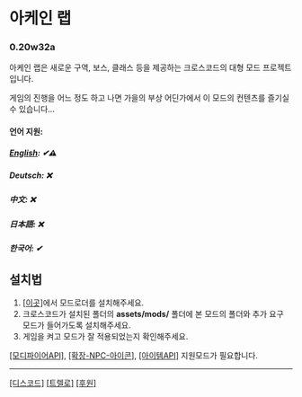 # 아케인 랩
### 0.20w32a

아케인 랩은 새로운 구역, 보스, 클래스 등을 제공하는 크로스코드의 대형 모드 프로젝트입니다.

게임의 진행을 어느 정도 하고 나면 가을의 부상 어딘가에서 이 모드의 컨텐츠를 즐기실 수 있습니다...

#### 언어 지원:
##### [English](README-en.md): ✔⚠
##### Deutsch: ❌
##### 中文: ❌
##### 日本語: ❌
##### 한국어: ✔

## 설치법
 1. [[이곳]](https://github.com/CCDirectLink/CCLoader)에서 모드로더를 설치해주세요.
 2. 크로스코드가 설치된 폴더의 **assets/mods/** 폴더에 본 모드의 폴더와 추가 요구 모드가 들어가도록 설치해주세요.
 3. 게임을 켜고 모드가 잘 적용되었는지 확인해주세요.
 
 [[모디파이어API]](https://github.com/Hsifnus/modifier-api), [[확장-NPC-아이콘]](https://github.com/CCDirectLink/extendable-severed-heads), [[아이템API]](https://github.com/CCDirectLink/item-api) 지원모드가 필요합니다.

***

[[디스코드]](https://discord.gg/EsQyxzr)
[[트렐로]](https://trello.com/b/SD0CiV0j/%EC%95%84%EC%BC%80%EC%9D%B8-%EB%9E%A9-to-do)
[[후원]](https://www.paypal.com/cgi-bin/webscr?cmd=_s-xclick&hosted_button_id=ZP3FUGJJ7TNE2&source=url)
